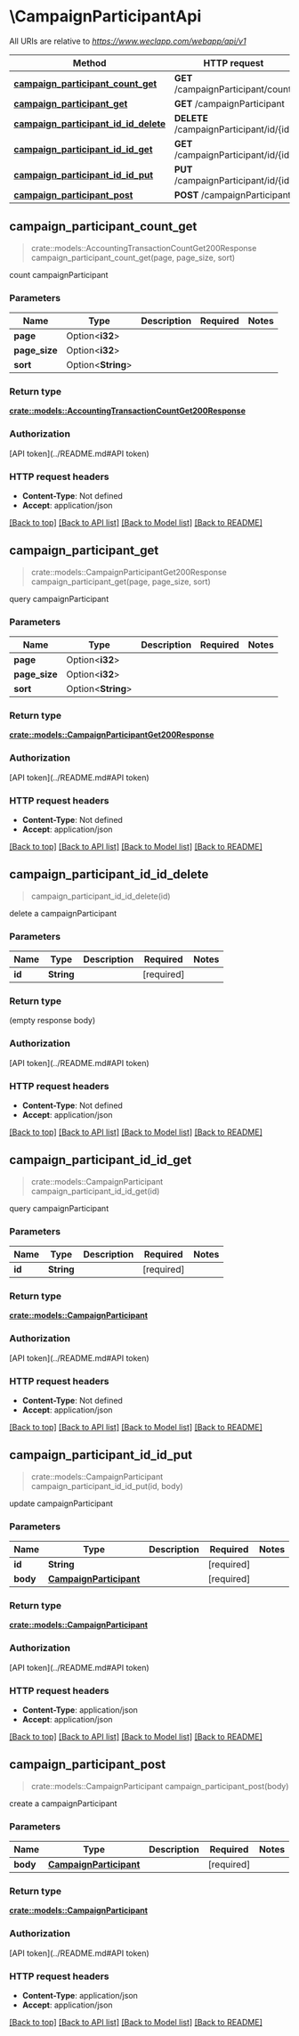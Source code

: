 # \CampaignParticipantApi

All URIs are relative to *https://www.weclapp.com/webapp/api/v1*

Method | HTTP request | Description
------------- | ------------- | -------------
[**campaign_participant_count_get**](CampaignParticipantApi.md#campaign_participant_count_get) | **GET** /campaignParticipant/count | 
[**campaign_participant_get**](CampaignParticipantApi.md#campaign_participant_get) | **GET** /campaignParticipant | 
[**campaign_participant_id_id_delete**](CampaignParticipantApi.md#campaign_participant_id_id_delete) | **DELETE** /campaignParticipant/id/{id} | 
[**campaign_participant_id_id_get**](CampaignParticipantApi.md#campaign_participant_id_id_get) | **GET** /campaignParticipant/id/{id} | 
[**campaign_participant_id_id_put**](CampaignParticipantApi.md#campaign_participant_id_id_put) | **PUT** /campaignParticipant/id/{id} | 
[**campaign_participant_post**](CampaignParticipantApi.md#campaign_participant_post) | **POST** /campaignParticipant | 



## campaign_participant_count_get

> crate::models::AccountingTransactionCountGet200Response campaign_participant_count_get(page, page_size, sort)


count campaignParticipant

### Parameters


Name | Type | Description  | Required | Notes
------------- | ------------- | ------------- | ------------- | -------------
**page** | Option<**i32**> |  |  |
**page_size** | Option<**i32**> |  |  |
**sort** | Option<**String**> |  |  |

### Return type

[**crate::models::AccountingTransactionCountGet200Response**](_accountingTransaction_count_get_200_response.md)

### Authorization

[API token](../README.md#API token)

### HTTP request headers

- **Content-Type**: Not defined
- **Accept**: application/json

[[Back to top]](#) [[Back to API list]](../README.md#documentation-for-api-endpoints) [[Back to Model list]](../README.md#documentation-for-models) [[Back to README]](../README.md)


## campaign_participant_get

> crate::models::CampaignParticipantGet200Response campaign_participant_get(page, page_size, sort)


query campaignParticipant

### Parameters


Name | Type | Description  | Required | Notes
------------- | ------------- | ------------- | ------------- | -------------
**page** | Option<**i32**> |  |  |
**page_size** | Option<**i32**> |  |  |
**sort** | Option<**String**> |  |  |

### Return type

[**crate::models::CampaignParticipantGet200Response**](_campaignParticipant_get_200_response.md)

### Authorization

[API token](../README.md#API token)

### HTTP request headers

- **Content-Type**: Not defined
- **Accept**: application/json

[[Back to top]](#) [[Back to API list]](../README.md#documentation-for-api-endpoints) [[Back to Model list]](../README.md#documentation-for-models) [[Back to README]](../README.md)


## campaign_participant_id_id_delete

> campaign_participant_id_id_delete(id)


delete a campaignParticipant

### Parameters


Name | Type | Description  | Required | Notes
------------- | ------------- | ------------- | ------------- | -------------
**id** | **String** |  | [required] |

### Return type

 (empty response body)

### Authorization

[API token](../README.md#API token)

### HTTP request headers

- **Content-Type**: Not defined
- **Accept**: application/json

[[Back to top]](#) [[Back to API list]](../README.md#documentation-for-api-endpoints) [[Back to Model list]](../README.md#documentation-for-models) [[Back to README]](../README.md)


## campaign_participant_id_id_get

> crate::models::CampaignParticipant campaign_participant_id_id_get(id)


query campaignParticipant

### Parameters


Name | Type | Description  | Required | Notes
------------- | ------------- | ------------- | ------------- | -------------
**id** | **String** |  | [required] |

### Return type

[**crate::models::CampaignParticipant**](campaignParticipant.md)

### Authorization

[API token](../README.md#API token)

### HTTP request headers

- **Content-Type**: Not defined
- **Accept**: application/json

[[Back to top]](#) [[Back to API list]](../README.md#documentation-for-api-endpoints) [[Back to Model list]](../README.md#documentation-for-models) [[Back to README]](../README.md)


## campaign_participant_id_id_put

> crate::models::CampaignParticipant campaign_participant_id_id_put(id, body)


update campaignParticipant

### Parameters


Name | Type | Description  | Required | Notes
------------- | ------------- | ------------- | ------------- | -------------
**id** | **String** |  | [required] |
**body** | [**CampaignParticipant**](CampaignParticipant.md) |  | [required] |

### Return type

[**crate::models::CampaignParticipant**](campaignParticipant.md)

### Authorization

[API token](../README.md#API token)

### HTTP request headers

- **Content-Type**: application/json
- **Accept**: application/json

[[Back to top]](#) [[Back to API list]](../README.md#documentation-for-api-endpoints) [[Back to Model list]](../README.md#documentation-for-models) [[Back to README]](../README.md)


## campaign_participant_post

> crate::models::CampaignParticipant campaign_participant_post(body)


create a campaignParticipant

### Parameters


Name | Type | Description  | Required | Notes
------------- | ------------- | ------------- | ------------- | -------------
**body** | [**CampaignParticipant**](CampaignParticipant.md) |  | [required] |

### Return type

[**crate::models::CampaignParticipant**](campaignParticipant.md)

### Authorization

[API token](../README.md#API token)

### HTTP request headers

- **Content-Type**: application/json
- **Accept**: application/json

[[Back to top]](#) [[Back to API list]](../README.md#documentation-for-api-endpoints) [[Back to Model list]](../README.md#documentation-for-models) [[Back to README]](../README.md)

